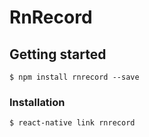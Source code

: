 
# RnRecord

## Getting started

`$ npm install rnrecord --save`

### Installation

`$ react-native link rnrecord`